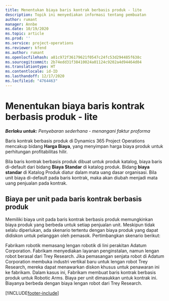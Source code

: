```yaml
---
title: Menentukan biaya baris kontrak berbasis produk - lite
description: Topik ini menyediakan informasi tentang pembuatan
author: rumant
manager: Annbe
ms.date: 10/19/2020
ms.topic: article
ms.prod: ''
ms.service: project-operations
ms.reviewer: kfend
ms.author: rumant
ms.openlocfilehash: a81c972f36179621f0547c24fc53d294485f638c
ms.sourcegitcommit: 2b74edd31f38410024a01124c9202a4d94464d04
ms.translationtype: HT
ms.contentlocale: id-ID
ms.lasthandoff: 12/17/2020
ms.locfileid: "4764463"
---
```

# <a name="cost-product-based-contract-lines---lite"></a>Menentukan biaya baris kontrak berbasis produk - lite

_**Berlaku untuk:** Penyebaran sederhana - menangani faktur proforma_


Baris kontrak berbasis produk di Dynamics 365 Project Operations mencakup bidang **Harga Biaya**, yang menyimpan harga biaya produk untuk perhitungan profitabilitas hilir.

Bila baris kontrak berbasis produk dibuat untuk produk katalog, biaya baris di-default dari bidang **Biaya Standar** di katalog produk. Bidang **biaya standar** di Katalog Produk diatur dalam mata uang dasar organisasi. Bila unit biaya di-default pada baris kontrak, maka akan diubah menjadi mata uang penjualan pada kontrak.

## <a name="unit-cost-on-a-product-based-contract-line"></a>Biaya per unit pada baris kontrak berbasis produk

Memiliki biaya unit pada baris kontrak berbasis produk memungkinkan biaya produk yang berbeda untuk setiap penjualan unit. Meskipun tidak selalu diperlukan, ada skenario tertentu dengan biaya produk yang dapat didiskon untuk pelanggan oleh pemasok. Pertimbangkan skenario berikut:

Fabrikam robotik memasang lengan robotik di lini perakitan Adatum Corporation. Fabrikam menyediakan layanan penginstalan, namun lengan robot berasal dari Trey Research. Jika pemasangan senjata robot di Adatum Corporation membuka industri vertikal baru untuk lengan robot Trey Research, mereka dapat menawarkan diskon khusus untuk penawaran ini ke fabrikam. Dalam kasus ini, Fabrikam membuat baris kontrak berbasis produk untuk Robotic Arms. Biaya per unit dimasukkan untuk kontrak ini. Biayanya berbeda dengan biaya lengan robot dari Trey Research.


[!INCLUDE[footer-include](../../includes/footer-banner.md)]